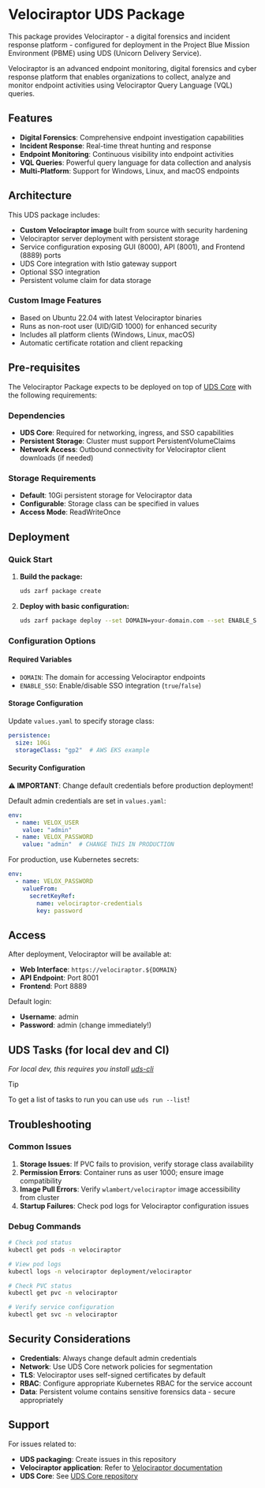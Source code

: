 # Velociraptor UDS Package

This package provides Velociraptor - a digital forensics and incident response platform - configured for deployment in the Project Blue Mission Environment (PBME) using UDS (Unicorn Delivery Service).

Velociraptor is an advanced endpoint monitoring, digital forensics and cyber response platform that enables organizations to collect, analyze and monitor endpoint activities using Velociraptor Query Language (VQL) queries.

## Features

- **Digital Forensics**: Comprehensive endpoint investigation capabilities
- **Incident Response**: Real-time threat hunting and response
- **Endpoint Monitoring**: Continuous visibility into endpoint activities
- **VQL Queries**: Powerful query language for data collection and analysis
- **Multi-Platform**: Support for Windows, Linux, and macOS endpoints

## Architecture

This UDS package includes:
- **Custom Velociraptor image** built from source with security hardening
- Velociraptor server deployment with persistent storage
- Service configuration exposing GUI (8000), API (8001), and Frontend (8889) ports
- UDS Core integration with Istio gateway support
- Optional SSO integration
- Persistent volume claim for data storage

### Custom Image Features
- Based on Ubuntu 22.04 with latest Velociraptor binaries
- Runs as non-root user (UID/GID 1000) for enhanced security
- Includes all platform clients (Windows, Linux, macOS)
- Automatic certificate rotation and client repacking

## Pre-requisites

The Velociraptor Package expects to be deployed on top of [UDS Core](https://github.com/defenseunicorns/uds-core) with the following requirements:

### Dependencies
- **UDS Core**: Required for networking, ingress, and SSO capabilities
- **Persistent Storage**: Cluster must support PersistentVolumeClaims
- **Network Access**: Outbound connectivity for Velociraptor client downloads (if needed)

### Storage Requirements
- **Default**: 10Gi persistent storage for Velociraptor data
- **Configurable**: Storage class can be specified in values
- **Access Mode**: ReadWriteOnce

## Deployment

### Quick Start

1. **Build the package:**
   ```bash
   uds zarf package create
   ```

2. **Deploy with basic configuration:**
   ```bash
   uds zarf package deploy --set DOMAIN=your-domain.com --set ENABLE_SSO=false
   ```

### Configuration Options

#### Required Variables
- `DOMAIN`: The domain for accessing Velociraptor endpoints
- `ENABLE_SSO`: Enable/disable SSO integration (`true`/`false`)

#### Storage Configuration
Update `values.yaml` to specify storage class:
```yaml
persistence:
  size: 10Gi
  storageClass: "gp2"  # AWS EKS example
```

#### Security Configuration
**⚠️ IMPORTANT**: Change default credentials before production deployment!

Default admin credentials are set in `values.yaml`:
```yaml
env:
  - name: VELOX_USER
    value: "admin"
  - name: VELOX_PASSWORD
    value: "admin"  # CHANGE THIS IN PRODUCTION
```

For production, use Kubernetes secrets:
```yaml
env:
  - name: VELOX_PASSWORD
    valueFrom:
      secretKeyRef:
        name: velociraptor-credentials
        key: password
```

## Access

After deployment, Velociraptor will be available at:
- **Web Interface**: `https://velociraptor.${DOMAIN}`
- **API Endpoint**: Port 8001
- **Frontend**: Port 8889

Default login:
- **Username**: admin
- **Password**: admin (change immediately!)

## UDS Tasks (for local dev and CI)

*For local dev, this requires you install [uds-cli](https://github.com/defenseunicorns/uds-cli?tab=readme-ov-file#install)*

> [!TIP]
> To get a list of tasks to run you can use `uds run --list`!

## Troubleshooting

### Common Issues

1. **Storage Issues**: If PVC fails to provision, verify storage class availability
2. **Permission Errors**: Container runs as user 1000; ensure image compatibility
3. **Image Pull Errors**: Verify `wlambert/velociraptor` image accessibility from cluster
4. **Startup Failures**: Check pod logs for Velociraptor configuration issues

### Debug Commands

```bash
# Check pod status
kubectl get pods -n velociraptor

# View pod logs
kubectl logs -n velociraptor deployment/velociraptor

# Check PVC status
kubectl get pvc -n velociraptor

# Verify service configuration
kubectl get svc -n velociraptor
```

## Security Considerations

- **Credentials**: Always change default admin credentials
- **Network**: Use UDS Core network policies for segmentation
- **TLS**: Velociraptor uses self-signed certificates by default
- **RBAC**: Configure appropriate Kubernetes RBAC for the service account
- **Data**: Persistent volume contains sensitive forensics data - secure appropriately

## Support

For issues related to:
- **UDS packaging**: Create issues in this repository
- **Velociraptor application**: Refer to [Velociraptor documentation](https://docs.velociraptor.app/)
- **UDS Core**: See [UDS Core repository](https://github.com/defenseunicorns/uds-core)
